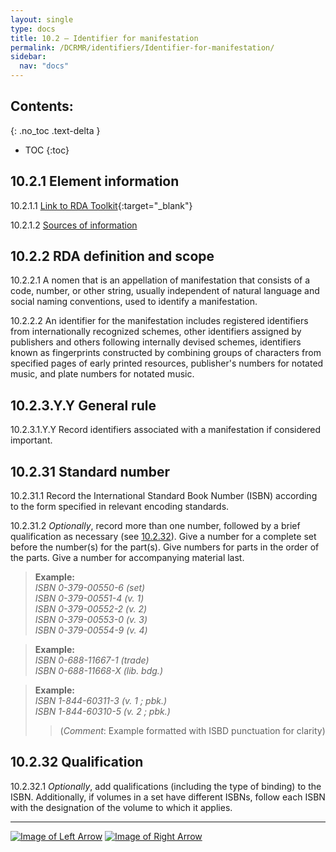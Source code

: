```yaml
---
layout: single
type: docs
title: 10.2 — Identifier for manifestation
permalink: /DCRMR/identifiers/Identifier-for-manifestation/
sidebar:
  nav: "docs"
---
```


## Contents:
{: .no_toc .text-delta }

- TOC
{:toc}

## 10.2.1 Element information

<a name="10.2.1.1">10.2.1.1</a> [Link to RDA Toolkit](https://access.rdatoolkit.org/Content/Index?externalId=en-US_ala-95f6a60f-3d2b-32d8-9486-cf810708d4ba){:target="_blank"}

<a name="10.2.1.2">10.2.1.2</a> [Sources of information](/DCRMR/identifiers/#10011-sources-of-information)

## 10.2.2 RDA definition and scope

<a name="10.2.2.1">10.2.2.1</a> A nomen that is an appellation of manifestation that consists of a code, number, or other string, usually independent of natural language and social naming conventions, used to identify a manifestation.

<a name="10.2.2.2">10.2.2.2</a> An identifier for the manifestation includes registered identifiers from internationally recognized schemes, other identifiers assigned by publishers and others following internally devised schemes, identifiers known as fingerprints constructed by combining groups of characters from specified pages of early printed resources, publisher's numbers for notated music, and plate numbers for notated music.

## 10.2.3.Y.Y General rule

<a name="10.2.3.1.Y.Y">10.2.3.1.Y.Y</a> Record identifiers associated with a manifestation if considered important.

## 10.2.31 Standard number

<a name="10.2.31.1">10.2.31.1</a> Record the International Standard Book Number (ISBN) according to the form specified in relevant encoding standards.

<a name="10.2.31.2">10.2.31.2</a> *Optionally*, record more than one number, followed by a brief qualification as necessary (see [10.2.32](/DCRMR/identifiers/Identifier-for-manifestation/#10232-qualification)). Give a number for a complete set before the number(s) for the part(s). Give numbers for parts in the order of the parts. Give a number for accompanying material last.

>**Example:**  
><CITE>ISBN 0-379-00550-6 (set)</CITE>  
><CITE>ISBN 0-379-00551-4 (v. 1)</CITE>  
><CITE>ISBN 0-379-00552-2 (v. 2)</CITE>  
><CITE>ISBN 0-379-00553-0 (v. 3)</CITE>  
><CITE>ISBN 0-379-00554-9 (v. 4)</CITE>  

>**Example:**  
><CITE>ISBN 0-688-11667-1 (trade)</CITE>  
><CITE>ISBN 0-688-11668-X (lib. bdg.)</CITE>  

>**Example:**  
><CITE>ISBN 1-844-60311-3 (v. 1 ; pbk.)</CITE>  
><CITE>ISBN 1-844-60310-5 (v. 2 ; pbk.)</CITE>  
>>(*Comment*: Example formatted with ISBD punctuation for clarity)

## 10.2.32 Qualification  

<a name="10.2.32.1">10.2.32.1</a> *Optionally*, add qualifications (including the type of binding) to the ISBN. Additionally, if volumes in a set have different ISBNs, follow each ISBN with the designation of the volume to which it applies.

---

[![Image of Left Arrow](https://rbms-bsc.github.io/DCRMR/assets/pictures/navigation/Arrow_Left.png "10 — Identifiers")](/DCRMR/identifiers/) [![Image of Right Arrow](https://rbms-bsc.github.io/DCRMR/assets/pictures/navigation/Arrow_Right.png "10.21 — Fingerprint")](/DCRMR/identifiers/Fingerprint/)